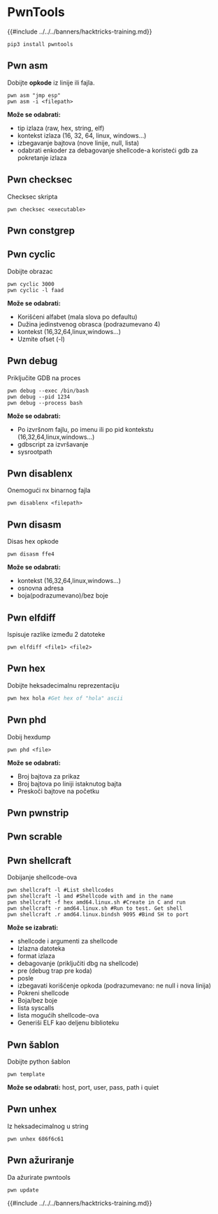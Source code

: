 # PwnTools

{{#include ../../../banners/hacktricks-training.md}}
```
pip3 install pwntools
```
## Pwn asm

Dobijte **opkode** iz linije ili fajla.
```
pwn asm "jmp esp"
pwn asm -i <filepath>
```
**Može se odabrati:**

- tip izlaza (raw, hex, string, elf)
- kontekst izlaza (16, 32, 64, linux, windows...)
- izbegavanje bajtova (nove linije, null, lista)
- odabrati enkoder za debagovanje shellcode-a koristeći gdb za pokretanje izlaza

## **Pwn checksec**

Checksec skripta
```
pwn checksec <executable>
```
## Pwn constgrep

## Pwn cyclic

Dobijte obrazac
```
pwn cyclic 3000
pwn cyclic -l faad
```
**Može se odabrati:**

- Korišćeni alfabet (mala slova po defaultu)
- Dužina jedinstvenog obrasca (podrazumevano 4)
- kontekst (16,32,64,linux,windows...)
- Uzmite ofset (-l)

## Pwn debug

Priključite GDB na proces
```
pwn debug --exec /bin/bash
pwn debug --pid 1234
pwn debug --process bash
```
**Može se odabrati:**

- Po izvršnom fajlu, po imenu ili po pid kontekstu (16,32,64,linux,windows...)
- gdbscript za izvršavanje
- sysrootpath

## Pwn disablenx

Onemogući nx binarnog fajla
```
pwn disablenx <filepath>
```
## Pwn disasm

Disas hex opkode
```
pwn disasm ffe4
```
**Može se odabrati:**

- kontekst (16,32,64,linux,windows...)
- osnovna adresa
- boja(podrazumevano)/bez boje

## Pwn elfdiff

Ispisuje razlike između 2 datoteke
```
pwn elfdiff <file1> <file2>
```
## Pwn hex

Dobijte heksadecimalnu reprezentaciju
```bash
pwn hex hola #Get hex of "hola" ascii
```
## Pwn phd

Dobij hexdump
```
pwn phd <file>
```
**Može se odabrati:**

- Broj bajtova za prikaz
- Broj bajtova po liniji istaknutog bajta
- Preskoči bajtove na početku

## Pwn pwnstrip

## Pwn scrable

## Pwn shellcraft

Dobijanje shellcode-ova
```
pwn shellcraft -l #List shellcodes
pwn shellcraft -l amd #Shellcode with amd in the name
pwn shellcraft -f hex amd64.linux.sh #Create in C and run
pwn shellcraft -r amd64.linux.sh #Run to test. Get shell
pwn shellcraft .r amd64.linux.bindsh 9095 #Bind SH to port
```
**Može se izabrati:**

- shellcode i argumenti za shellcode
- Izlazna datoteka
- format izlaza
- debagovanje (priključiti dbg na shellcode)
- pre (debug trap pre koda)
- posle
- izbegavati korišćenje opkoda (podrazumevano: ne null i nova linija)
- Pokreni shellcode
- Boja/bez boje
- lista syscalls
- lista mogućih shellcode-ova
- Generiši ELF kao deljenu biblioteku

## Pwn šablon

Dobijte python šablon
```
pwn template
```
**Može se odabrati:** host, port, user, pass, path i quiet

## Pwn unhex

Iz heksadecimalnog u string
```
pwn unhex 686f6c61
```
## Pwn ažuriranje

Da ažurirate pwntools
```
pwn update
```
{{#include ../../../banners/hacktricks-training.md}}
